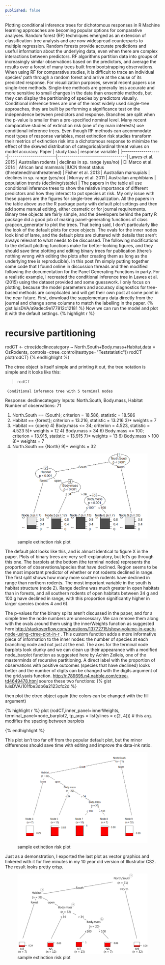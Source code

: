 ```yaml
---
published: false
---
```


Plotting conditional inference trees for dichotomous responses in R
Machine learning approaches are becoming popular options for comparative analyses. Random forest (RF) techniques emerged as an extension of classification-tree analysis and are now widespread counterparts to multiple regression. Random forests provide accurate predictions and useful information about the underlying data, even when there are complex interactions between predictors. RF algorithms partition data into groups of increasingly similar observations based on the predictors, and average the results over a forest of many trees built from bootstrapping observations. 
When using RF for comparative studies, it is difficult to trace an individual species’ path through a random forest and arrive at the cause of its predicted response. For visualization purposes, several recent papers use single-tree methods. Single-tree methods are generally less accurate and more sensitive to small changes in the data than ensemble methods, but they can display the partitioning of species by predictors visually. Conditional inference trees are one of the most widely used single-tree approaches, they are built by performing a signiﬁcance test on the independence between predictors and response. Branches are split when the p-value is smaller than a pre-speciﬁed nominal level. 
Many recent comparative studies of extinction risk (one of my main interests) use conditional inference trees. Even though RF methods can accommodate most types of response variables, most extinction risk studies transform their metrics of extinction risk into a dichotomous response to minimize the effect of the skewed distribution of categorical/ordinal threat values on model accuracy. 
Paper | study taxa | response variable | 
|--------------------|------------------------|-----------------------------------|
Lawes et al. 2015 | Australian rodents | declines in sp. range (yes/no) |
Di Marco et al. 2014 | African land mammals |IUCN threat status (threatened/nonthreatened) | 
Fisher et al. 2013 | Australian marsupials | declines in sp. range (yes/no) |
Murray et al. 2011 | Australian amphibians | population trends (declining/stable) |
The papers in the table all use conditional inference trees to show the relative importance of different predictors and how they interact to put species at risk. My only issue with these papers are the figures for single-tree visualization. All the papers in the table above use the R package party with default plot settings and then add some manual editing, either cosmetic or for journal requirements.  
Binary tree objects are fairly simple, and the developers behind the party R package did a good job of making panel-generating functions of class grapcon_generator to plot the trees. That being said, I don’t particularly like the look of the default plots for ctree objects. The ovals for the inner nodes look kind of lame, and the default plots are cluttered with details that aren’t always relevant to what needs to be discussed. 
The following modifications to the default plotting functions make for better-looking figures, and they should save time plotting and editing binary trees for publication (there’s nothing wrong with editing the plots after creating them as long as the underlying tree is reproducible). 
In this post I’m simply putting together some code that I found online in discussion threads and then modified following the documentation for the Panel Generating Functions in party. 
For a realistic example, I recreated the conditional inference tree in Lawes et al. (2015) using the dataset provided and some guesswork. I only focus on plotting, because the model parameters and accuracy diagnostics for tree-based methods are complicated and will get their own post at some point in the near future. 
First, download the supplementary data directly from the journal and change some columns to match the labelling in the paper. 
{% gist luisDVA/a9adec9e177812c12181 %}
 Now we can run the model and plot it with the default settings.
{% highlight r %}

# recursive partitioning
rodCT <- ctree(declinecategory ~ North.South+Body.mass+Habitat,data = OzRodents,
               controls=ctree_control(testtype="Teststatistic"))
rodCT
plot(rodCT)
{% endhighlight %}

The ctree object is itself simple and printing it out, the tree notation is simple and it looks like this:
> rodCT

	 Conditional inference tree with 5 terminal nodes

Response:  declinecategory 
Inputs:  North.South, Body.mass, Habitat 
Number of observations:  71 

1) North.South == {South}; criterion = 18.586, statistic = 18.586
  2) Habitat == {forest}; criterion = 13.216, statistic = 13.216
    3)*  weights = 7 
  2) Habitat == {open}
    4) Body.mass <= 34; criterion = 4.523, statistic = 4.523
      5)*  weights = 12 
    4) Body.mass > 34
      6) Body.mass <= 100; criterion = 13.915, statistic = 13.915
        7)*  weights = 13 
      6) Body.mass > 100
        8)*  weights = 7 
1) North.South == {North}
  9)*  weights = 32 


<figure>
    <a href="/images/plotRaw.png"><img src="/images/plotRaw.png"></a>
        <figcaption>sample extinction risk plot</figcaption>
</figure>

The default plot looks like this, and is almost identical to figure X in the paper. Plots of binary trees are very self-explanatory, but let’s go through this one. The barplots at the bottom (the terminal nodes) represents the proportion of observations/species that have declined. Region seems to be the most important predictor of whether or not rodents declined in range. The first split shows how many more southern rodents have declined in range than northern rodents. The most important variable in the south is habitat structure (node 2). Range decline was much greater in open habitats than in forests, and all southern rodents of open habitats between 34 g and 100 g have declined in range, with this proportion significantly higher in larger species (nodes 4 and 6).

The p-values for the binary splits aren’t discussed in the paper, and for a simple tree the node numbers are unnecessary. We can remove them along with the ovals around them using the innerWeights function as suggested here 
http://stackoverflow.com/questions/13772715/show-volume-in-each-node-using-ctree-plot-in-r
. This custom function adds a more informative piece of information to the inner nodes: the number of species at each branching node and not just at the end. The axes for the terminal node barplots look clunky and we can clean up their appearance with a modified node_barplot function as suggested here by Achim Zeileis, one of the masterminds of recursive partitioning.  A direct label with the proportion of observations with positive outcomes (species that have declined) looks better and the number of digits can be changed with the digits argument of the grid.yaxis function. 
http://r.789695.n4.nabble.com/ctree-td4649478.html
source these two functions:
{% gist luisDVA/101fbe3db6a2123cfc2d %}

then plot the ctree object again (the colors can be changed with the fill argument)

{% highlight r %}
plot (rodCT,inner_panel=innerWeights,
      terminal_panel=node_barplot2,
      tp_args = list(ylines = c(2, 4))) # this arg. modifies the spacing between barplots
      
{% endhighlight %}

This plot isn’t too far off from the popular default plot, but the minor differences should save time with editing and improve the data-ink ratio. 

<figure>
    <a href="/images/newplot.png"><img src="/images/newplot.png"></a>
        <figcaption>sample extinction risk plot</figcaption>
</figure>

Just as a demonstration, I exported the last plot as vector graphics and tinkered with it for five minutes in my 10 year old version of Illustrator CS2. The result looks pretty crisp.
<figure>
    <a href="/images/lesslame32.jpg"><img src="/images/lesslame32.jpg "></a>
        <figcaption>sample extinction risk plot</figcaption>
</figure>

